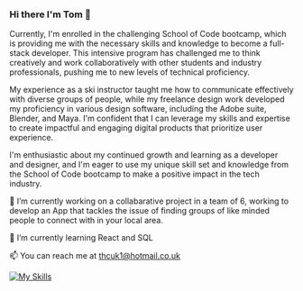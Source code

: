 ### Hi there I'm Tom 👋

Currently, I'm enrolled in the challenging School of Code bootcamp, which is providing me with the necessary skills and knowledge to become a full-stack developer. This intensive program has challenged me to think creatively and work collaboratively with other students and industry professionals, pushing me to new levels of technical proficiency.

My experience as a ski instructor taught me how to communicate effectively with diverse groups of people, while my freelance design work developed my proficiency in various design software, including the Adobe suite, Blender, and Maya. I'm confident that I can leverage my skills and expertise to create impactful and engaging digital products that prioritize user experience.

I'm enthusiastic about my continued growth and learning as a developer and designer, and I'm eager to use my unique skill set and knowledge from the School of Code bootcamp to make a positive impact in the tech industry.

🔭 I’m currently working on a collabarative project in a team of 6, working to develop an App that tackles the issue of finding groups of like minded people to connect with in your local area.

🌱 I’m currently learning React and SQL

📫 You can reach me at thcuk1@hotmail.co.uk

[![My Skills](https://skillicons.dev/icons?i=js,html,css,react,js,sql,nodejs,figma,github,ai,ps,jest)](https://skillicons.dev)


<!--



**hroarr28/hroarr28** is a ✨ _special_ ✨ repository because its `README.md` (this file) appears on your GitHub profile.

Here are some ideas to get you started:

- 🔭 I’m currently working on ...
- 🌱 I’m currently learning ...
- 👯 I’m looking to collaborate on ...
- 🤔 I’m looking for help with ...
- 💬 Ask me about ...
- 📫 How to reach me: ...
- 😄 Pronouns: ...
- ⚡ Fun fact: ...
-->
